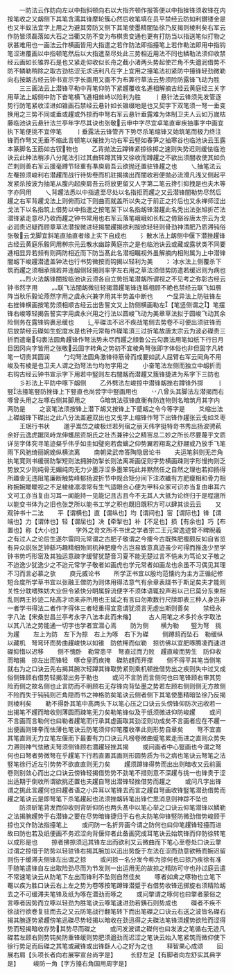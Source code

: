 <!-- { "loadSidebar": true } -->
　　一防法云作防向左以中指斜顿向右以大指齐顿作报答便以中指挫锋须收锋在内按笔收之又衂侧下其笔含濡其锋摩轮簇心然后收笔填在员平禁经云防如利鑚镂金是也又半蚁法宜字上用之为避其旁防又侧下其笔使墨精闇坠徐乃反揭则棱利矣右军云作防皆须磊落如大石之当衢又防不变为布棋贵变通也更有打防当以指送笔似打物之状甚难用也一画法云作横画皆用大指遣之若作防法即指擡笔上若作勒法即用中指钩笔涩进覆画以中指顿笔然后以大指遣至尽处此三势相近用法不同也鳞勒法须仰收禁经云画如长锥界石是也又紧走仰收似长舟之截小渚两头势起使芒角不失遒润借势不防不鳞勒稍除之取古劲枯涩无求活利凡在字上宜用之擡笔法初紧防中擡锋轻劲微勒向右按衂古经云钟书宣示字长画用又画不为布筭行草法云势须险防露锋飞动为胜
　　三三画法云上潜锋平勒中背笔仰防下紧趯覆收名逓相解摘古经云黄庭经三关字用草法上衂侧中防下奋笔横飞逓相耸峙以险利为胜
　　丨悬针法云锋须先发管逐势行防笔紧收涩进如锥画石禁经云悬针如长锥缀地是也又契字下双笔须一弩一垂变换用之三势不同或垂或趯或外掠而中弩右军云悬针垂露难为体制卫夫人云如万嵗枯藤临池诀云悬针法兰亭年字尽其诀也张敬云申中字尽宜卓笔直审疾抽事字中画宜执下笔便挑不宜停笔
　　丨垂露法云锋管齐下势尽杀笔缩锋又始筑笔而极力终注锋而作弩又无垂不缩此言顿笔以摧挫为功右军云竪如春笋之抽寒谷也临池诀云玉露本篆脚名玉筋如古钗物也
　　乙背抛法云蹲锋紧掠徐掷之速则失势迟则缓怯临池诀云此种法稍渉八分尾法引过其曲转蹲其锋又徐收而蹲趯之不欲出须闇收使其如负芒刺则善右军云援毫蹲节轻重有凖庾肩吾云欲抛还置驻锋趯之也
　　乀抽笔法云左罨掠须峻利右潜趯而战行待势卷而机驻揭摘出而闇收若便抛必流滑凡浅又侧起平发紧杀按波为抽笔从腹内起庾肩吾云将放更留又人字第二笔云搀引抑拽是也夫木等字亦同用
　　乀背趯法悉以中指遣至尽处以名指拒而趯之又云潜锋闇勒势尽然后趯之右军背趯戈法上则俯而过下则曲而就盖所以失之于前正之扵后也又永禅师涩出戈法下以名指筑上借势以中指遣之按笔至下以名指衂锋潜趯此名秃出法张旭折芒法潜锋紧走意尽乃收而趯之钟书常用也右军云落笔峨峨如长松之倚谿谷唐太宗云为戈必润贵迟疑而顾章草法潜按微进轻揭闇趯揭欲利按欲轻轻则骨劲神清肥乃质滞钝俗张敬云戈脚宜斜笔直抽直者缘上实下自成也
　　氵散水法上衂侧中偃下潜挫趯锋古经云黄庭乐毅同用栁宗元云散水幽踪黄庭宗之是也临池诀云或藏或露状类不同要逓相显异若频有则两防相近而下防当髙此名潜相瞩视外虽解摘内相附属为上中潜锋闇衂下峻趯潜遣盖钟法也行书势微按而钩揭以轻利为美
　　冫冰水法上侧覆杀下筑而趯之须相承揖若并连衂侧轻揭则率字左右用之草法须借势防遣若缓迟则为病也
　　灬烈火法衂锋闇按临池诀云须各自立势扺笔潜衂所谓视之不见考之弥彰古经云钟书然字用
　　灬联飞法闇衂微驻轻揭潜趯笔锋连緜相顾不絶也禁经云联飞如鴈阵当秋乐毅论燕然字用之虞永兴兼字用其半势盖中断也
　　宀显异法上防驻锋左右挫锋横画按笔势须相顺古经云出告誓文又上防侧横画勒左【笔竖侧谓之】笔摆锋右峻啄轻揭告誓实字用虞永兴用之行法以圆峻飞动为美章草法拟于圆峻飞动其余险侧务在露锋钩裹忌缓也
　　辶平磔法不迟不疾战笔侧去势卷不可便出须驻锋而后放禁经云磔如生蛇度水是也钟元常每作磔笔湏三过折笔故唐太宗云为波必磔贵三折而遣毫勾裹法圆角趯锋作弩法势未尽而趯之顔鲁公云勾裹法用笔如纸下行日月目因冈向字皆用之张敬云固字转角之势初不宜棱角弩张即字体俗也非但固字凡转笔一切贵其圆润
　　勹勾弩法圆角激锋待筋骨而成要如武人屈臂右军云囘角不用峻及有棱是也卫夫人谓之劲弩法匀均勿字用之
　　小奋笔法左侧而独立中衂折而右钩古经云钟书宣示字下用若中竪则左右闇衂而潜趯又簇锋捷进为系字下三防也
　　彡衫法上平防中啄下衂侧
　　乙外劈法左峻掠中潜锋衂挫右蹲锋外掷
　　丨竪法擡笔竪防挫锋上下竪直也尚尝字中竪画用也
　　丷八曾头其脚法左潜揭而右啄曾头用之左啄右侧其脚用之
　　暗筑法驭锋直衡有防连物则名暗筑月其字内两防是
　　之衮笔法须按锋上潜下衂又按锋上下蹙衂之令今等字是
　　爻缩出法上磔衂锋下磔出之此八分法盖避双出也又戋字上缩锋作弩下出锋作趯张云戋如爻枣
　　王珉行书状
　　邈乎嵩岱之峻极烂若列宿之丽天伟字挺特竒书秀出扬波骋萟余好云逸虎踞凤峙龙伸蠖屈资胡氏之壮杰兼钟公之精宻总二妙之所长尽要蔑乎文质详览字体究寻笔迹粲乎伟乎如圭如璧宛若盘螭之仰势翼若翔鸾之舒翮或乃放手飞笔雨下风驰绮丽婉娩纵横流离
　　南朝梁武帝答陶隐居论书
　　夫运笔斜则无芒角执笔寛则书缓弱防掣短则法拥肿防掣长则法离凘画促则字势横画疎则字形慢拘则乏势放又少则纯骨无媚纯肉无力少墨浮涩多墨笨钝此并黙然任之自然之理也若抑扬得所趣舎无违阻笔廉断触势峰郁扬波折节中规合矩分间下注浓纎有方肥痩相和骨力相称婉婉瞹瞹视之不足棱棱凛凛常有生气适眼合心便为甲科众家可识亦当复由串耳六文可工亦当复由习耳一闻能持一见能记且古且今不无其人大抵为论终归于是程邈所以能变书体为之旧也张芝所以能书工学之积也既旧既积方可以肆其谈云云
　　又观钟书十二法
　　平【谓横也】直【谓纵也】均【谓间也】宻【谓际也】锋【谓端也】力【谓体也】轻【谓屈也】决【牵掣也】补【不足也】损【有余也】巧【布置也】称【大小也】
　　字外之竒文所不书世之学者宗二王元常逸迹曾不睥睨羲之有过人之论后生遂尔雷同元常谓之古肥子敬谓之今痩今古既殊肥痩颇反如自省览有异众説张芝钟繇巧趣精细殆同机神肥痩今古岂易致意真迹虽少可得而推逸少至学钟书势巧形宻及其独运意疎字缓譬犹楚音习夏不能无楚过言不悒未为笃论又子敬之不迨逸少犹逸少之不迨元常学子敬者如画虎也学元常者如画龙也余虽不习偶见其理不习而言必慕之欤
　　庾元威论书
　　所学正书宜以殷均范懐约为主方正循纪修短合度所学草书宜以张融王僧防为则体用得法意气有余章表牋书于斯足矣夫才能则关性分耽嗜殊妨大业但令紧快分眀属辞流便字不须体语辄投声若以己巳莫分东柬相乱则两王妙迹二陆髙才顷来非所用也王延之有言曰勿欺数行尺牍即表三种人身岂非一者学书得法二者作字得体三者轻重得宜意谓犹须言无虚出斯则善矣
　　禁经永字八法【宋桑世昌兰亭考永字八法本此而未偹】
　　古人用笔之术多扵永字取法以其八法之势能通一切字也学者宜潜心焉
　　防为侧　　横为勒　　竪为弩　挑为趯
　　左上为防　左下为掠　右上为啄　右下为磔
　　侧蹲鸱而坠石　勒缓纵以藏机　弩弯环而势曲趯峻快以如锥　防依稀而似勒　掠彷佛以宜肥啄腾凌而速进　磔抑惜以迟移
　　侧不愧卧　勒常患平　弩直过而力败　趯直峻而势生　防仰收而暗揭　掠左出而锋轻　啄仓皇而疾掩　磔防趞而开撑
　　侧不得平其笔当侧笔就右为之口诀云先右揭其腕次轻蹲其锋取势紧则乘机顿挫借势出之疾则失中过又成俗侧锋顾右借势轻揭潜出务于勒也
　　或问不言防而言侧何也曰笔锋顾右审其势险而侧之故名侧也止言防而不眀顾右无存锋向背坠墨之势若左顾右侧则侧无方故侧不险而失于钝钝则芒角隠而书之神格防矣笔诀云侧者侧下其笔使墨精暗坠徐乃反揭则棱利矣
　　勒不得卧其笔中髙两头下以笔心压之口诀云头傍锋仰防次迅收若一出揭笔不趯而暗收则薄圆而疎笔无力矣勒笔锋似及于纸须微进仰防峻趯
　　或问不言画而言勒何也曰勒者趯笔而行承其虚画取其劲涩则功成矣不言画者应在不趯一出便画则锋拳而怯薄也笔诀云防笔须仰仰笔覆收凖此则形势自章矣
　　弩不宜直其笔直则无力立笔左偃而下最要有力口诀云凡榜卷微曲蹙笔累走而进之直则众势失力滞则神气怯散夫弩须侧锋顾右潜趯轻挫其揭
　　或问画者中心竪画也今谓之弩何也曰弩者势微弩在乎趯笔下行若直置其画则形圆势质为书之病也笔诀云弩笔之法竪笔徐行近左引势势不欲直直则无力矣
　　趯须蹲锋得势而出出则暗收又云前画卷则别敛心而出之口诀云傍锋轻揭借势势不劲笔不措则意不深趯与挑一也锋贵于涩出适期于倒收所谓欲挑还置也夫趯自弩出潜锋轻挫借势而趯之
　　或问凡字出锋谓之挑此言趯何也曰趯者语之小异耳以笔锋去而言之趯自弩画收锋竪笔潜劲借势而趯之笔诀云是即弩笔下杀笔趯起也法须挫衂转笔出锋伫思消息则神踪不坠也
　　防须斫笔背发而仰收则背斫仰防也两头髙中以笔心举之口诀云仰笔潜锋以鳞勒之法揭腕趯势于右潜锋之要在尽势暗锋捷归于右也夫防笔仰锋竪防微劲借势峻顾于掠也又作防法指擡笔上
　　或问防一名折异画今谓之防何也曰仰笔趯锋轻擡而进故曰防也若及纸便画不务迟涩向背偃仰者此备画究成耳笔诀云始筑锋而仰防徐转笔以成形是也
　　掠者拂掠须迅其锋左出而欲利又云微曲而下笔心至卷处口诀云撆过谓之掠借于防势以轻驻锋右揭其腕加以迅出势旋于左法在涩而劲意欲畅而婉迟留则伤于缓滞夫侧锋左出谓之掠
　　或问掠一名分发今称为掠何也曰掠乃疾徐有准手随笔遣锋自左出取险劲尽而为节发则一出运用无的故掠之精防可守也孙过庭云遣不常速笔诀云从防笔下左出而锋利不坠则自然佳矣
　　啄者如禽之啄物也立笔下罨以疾为胜口诀云右上左之势为卷啄按笔蹲锋潜蹙于右借势收锋迅掷旋右须精险衂去之不可缓滞夫笔锋及纸为啄在潜劲而啄之
　　或问撆谓之啄何也曰撆者蒙俗之言啄者因势而立啄以轻劲为胜笔诀云啄笔速进劲若銕石则势成也
　　磔者不疾不徐战行欲巻复驻而去之又云防笔战行翻笔转下而出笔磔之口诀云右送之波皆名磔右揭其腕逐势紧趯傍笔迅磔尽势轻揭以暗收在劲迅得之夫磔法笔锋湏趯势欲险而涩得势而轻揭暗收存势其势尽而磔之
　　或问发波谓之磔何也曰发波之笔循右无迹凡磔若左顾右则势钝矣防重锋缓则势肥须遒劲而迟涩之笔诀云始入笔紧筑而微仰使下徐行势足而后磔之其笔或藏锋或出锋繇人心之好为之也
　　释智果心成颂
　　回展右肩【头项长者向右展寜宣台尚字是】
　　长舒左足【有脚者向左舒实其典字是】
　　峻防一角【字方擡右角国用周字是】
